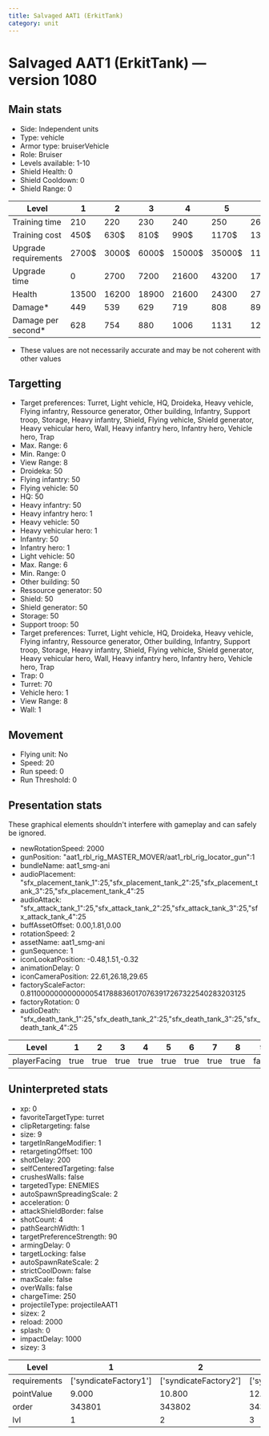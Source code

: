 ```yaml
---
title: Salvaged AAT1 (ErkitTank)
category: unit
---
```


# Salvaged AAT1 (ErkitTank) — version 1080

## Main stats

  * Side: Independent units
  * Type: vehicle
  * Armor type: bruiserVehicle
  * Role: Bruiser
  * Levels available: 1-10
  * Shield Health: 0
  * Shield Cooldown: 0
  * Shield Range: 0

|Level               |1    |2    |3    |4     |5     |6      |7      |8      |9       |10      |
|--------------------|-----|-----|-----|------|------|-------|-------|-------|--------|--------|
|Training time       |210  |220  |230  |240   |250   |260    |270    |280    |290     |300     |
|Training cost       |450$ |630$ |810$ |990$  |1170$ |1350$  |1530$  |1710$  |1890$   |2070$   |
|Upgrade requirements|2700$|3000$|6000$|15000$|35000$|115000$|175000$|350000$|1000000$|2000000$|
|Upgrade time        |0    |2700 |7200 |21600 |43200 |172800 |259200 |432000 |604800  |864000  |
|Health              |13500|16200|18900|21600 |24300 |27000  |29700  |32400  |35100   |40500   |
|Damage*             |449  |539  |629  |719   |808   |898    |988    |1078   |1168    |1347    |
|Damage per second*  |628  |754  |880  |1006  |1131  |1257   |1383   |1509   |1635    |1885    |

* These values are not necessarily accurate and may be not coherent with other values

## Targetting

  * Target preferences: Turret, Light vehicle, HQ, Droideka, Heavy vehicle, Flying infantry, Ressource generator, Other building, Infantry, Support troop, Storage, Heavy infantry, Shield, Flying vehicle, Shield generator, Heavy vehicular hero, Wall, Heavy infantry hero, Infantry hero, Vehicle hero, Trap
  * Max. Range: 6
  * Min. Range: 0
  * View Range: 8
  * Droideka: 50
  * Flying infantry: 50
  * Flying vehicle: 50
  * HQ: 50
  * Heavy infantry: 50
  * Heavy infantry hero: 1
  * Heavy vehicle: 50
  * Heavy vehicular hero: 1
  * Infantry: 50
  * Infantry hero: 1
  * Light vehicle: 50
  * Max. Range: 6
  * Min. Range: 0
  * Other building: 50
  * Ressource generator: 50
  * Shield: 50
  * Shield generator: 50
  * Storage: 50
  * Support troop: 50
  * Target preferences: Turret, Light vehicle, HQ, Droideka, Heavy vehicle, Flying infantry, Ressource generator, Other building, Infantry, Support troop, Storage, Heavy infantry, Shield, Flying vehicle, Shield generator, Heavy vehicular hero, Wall, Heavy infantry hero, Infantry hero, Vehicle hero, Trap
  * Trap: 0
  * Turret: 70
  * Vehicle hero: 1
  * View Range: 8
  * Wall: 1

## Movement

  * Flying unit: No
  * Speed: 20
  * Run speed: 0
  * Run Threshold: 0

## Presentation stats

These graphical elements shouldn't interfere with gameplay and can safely be ignored.

  * newRotationSpeed: 2000
  * gunPosition: "aat1_rbl_rig_MASTER_MOVER/aat1_rbl_rig_locator_gun":1
  * bundleName: aat1_smg-ani
  * audioPlacement: "sfx_placement_tank_1":25,"sfx_placement_tank_2":25,"sfx_placement_tank_3":25,"sfx_placement_tank_4":25
  * audioAttack: "sfx_attack_tank_1":25,"sfx_attack_tank_2":25,"sfx_attack_tank_3":25,"sfx_attack_tank_4":25
  * buffAssetOffset: 0.00,1.81,0.00
  * rotationSpeed: 2
  * assetName: aat1_smg-ani
  * gunSequence: 1
  * iconLookatPosition: -0.48,1.51,-0.32
  * animationDelay: 0
  * iconCameraPosition: 22.61,26.18,29.65
  * factoryScaleFactor: 0.81100000000000005417888360170763917267322540283203125
  * factoryRotation: 0
  * audioDeath: "sfx_death_tank_1":25,"sfx_death_tank_2":25,"sfx_death_tank_3":25,"sfx_death_tank_4":25

|Level       |1   |2   |3   |4   |5   |6   |7   |8   |9    |10   |
|------------|----|----|----|----|----|----|----|----|-----|-----|
|playerFacing|true|true|true|true|true|true|true|true|false|false|

## Uninterpreted stats

  * xp: 0
  * favoriteTargetType: turret
  * clipRetargeting: false
  * size: 9
  * targetInRangeModifier: 1
  * retargetingOffset: 100
  * shotDelay: 200
  * selfCenteredTargeting: false
  * crushesWalls: false
  * targetedType: ENEMIES
  * autoSpawnSpreadingScale: 2
  * acceleration: 0
  * attackShieldBorder: false
  * shotCount: 4
  * pathSearchWidth: 1
  * targetPreferenceStrength: 90
  * armingDelay: 0
  * targetLocking: false
  * autoSpawnRateScale: 2
  * strictCoolDown: false
  * maxScale: false
  * overWalls: false
  * chargeTime: 250
  * projectileType: projectileAAT1
  * sizex: 2
  * reload: 2000
  * splash: 0
  * impactDelay: 1000
  * sizey: 3

|Level       |1                    |2                    |3                    |4                    |5                    |6                    |7                    |8                    |9                    |10                    |
|------------|---------------------|---------------------|---------------------|---------------------|---------------------|---------------------|---------------------|---------------------|---------------------|----------------------|
|requirements|['syndicateFactory1']|['syndicateFactory2']|['syndicateFactory3']|['syndicateFactory4']|['syndicateFactory5']|['syndicateFactory6']|['syndicateFactory7']|['syndicateFactory8']|['syndicateFactory9']|['syndicateFactory10']|
|pointValue  |9.000                |10.800               |12.600               |14.400               |16.200               |18.000               |19.800               |21.600               |23.400               |27.000                |
|order       |343801               |343802               |343803               |343804               |343805               |343806               |343807               |343808               |343809               |343810                |
|lvl         |1                    |2                    |3                    |4                    |5                    |6                    |7                    |8                    |9                    |10                    |

